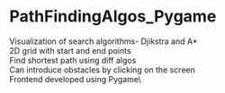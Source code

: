 # PathFindingAlgos_Pygame
Visualization of search algorithms- Djikstra and A*\
2D grid with start and end points\
Find shortest path using diff algos\
Can introduce obstacles by clicking on the screen\
Frontend developed using Pygame\
